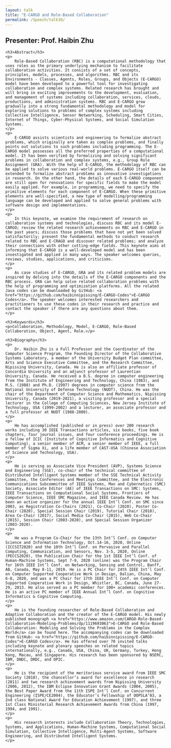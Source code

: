 ```yaml
---
layout: talk
title: "E-CARGO and Role-Based Collaboration"
permalink: /Speech/talk10/
---
```


<div class="talk-container">
    <div class="talk-header">
        <h2>Presenter: Prof. Haibin Zhu</h2>
    </div>

    <h3>Abstract</h3>
    <p>
        Role-Based Collaboration (RBC) is a computational methodology that uses roles as the primary underlying mechanism to facilitate collaboration activities. It consists of a set of concepts, principles, models, processes, and algorithms. RBC and its Environments - Classes, Agents, Roles, Groups, and Objects (E-CARGO) model have been developed to a powerful tool for investigating collaboration and complex systems. Related research has brought and will bring in exciting improvements to the development, evaluation, and management of systems including collaboration, services, clouds, productions, and administration systems. RBC and E-CARGO grow gradually into a strong fundamental methodology and model for exploring solutions to problems of complex systems including Collective Intelligence, Sensor Networking, Scheduling, Smart Cities, Internet of Things, Cyber-Physical Systems, and Social Simulation Systems.
    </p>
    <p>
        E-CARGO assists scientists and engineering to formalize abstract problems, which originally are taken as complex problems, and finally points out solutions to such problems including programming. The E-CARGO model possesses all the preferred properties of a computational model. It has been verified by formalizing and solving significant problems in collaboration and complex systems, e.g., Group Role Assignment (GRA). With the help of E-CARGO, the methodology of RBC can be applied to solve various real-world problems. E-CARGO itself can be extended to formalize abstract problems as innovative investigations in research. On the other hand, the details of each E-CARGO component are still open for renovations for specific fields to make the model easily applied. For example, in programming, we need to specify the primitive elements for each component of E-CARGO. When these primitive elements are well-specified, a new type of modelling/programming language can be developed and applied to solve general problems with software design and implementations.
    </p>
    <p>
        In this keynote, we examine the requirement of research on collaboration systems and technologies, discuss RBC and its model E-CARGO; review the related research achievements on RBC and E-CARGO in the past years; discuss those problems that have not yet been solved satisfactorily; present the fundamental methods to conduct research related to RBC and E-CRAGO and discover related problems; and analyze their connections with other cutting-edge fields. This keynote aims at informing that E-CARGO is a well-developed model and has been investigated and applied in many ways. The speaker welcomes queries, reviews, studies, applications, and criticisms.
    </p>
    <p>
        As case studies of E-CARGO, GRA and its related problem models are inspired by delving into the details of the E-CARGO components and the RBC process. GRA can help solve related collaboration problems with the help of programming and optimization platforms. All the related Java codes can be downloaded by GitHub: <a href="https://github.com/haibinnipissing/E-CARGO-Codes">E-CARGO Codes</a>. The speaker welcomes interested researchers and practitioners to use these codes in their research and practice and contact the speaker if there are any questions about them.
    </p>

    <h3>Keywords</h3>
    <p>Collaboration, Methodology, Model, E-CARGO, Role-Based Collaboration, Object, Agent, Role.</p>

    <h3>Biography</h3>
    <p>
        Dr. Haibin Zhu is a Full Professor and the Coordinator of the Computer Science Program, the Founding Director of the Collaborative Systems Laboratory, a member of the University Budget Plan committee, Arts and Science Executive Committee, and the Research Committee, Nipissing University, Canada. He is also an affiliate professor of Concordia University and an adjunct professor of Laurentian University, Canada. He received a B.S. degree in computer engineering from the Institute of Engineering and Technology, China (1983), and M.S. (1988) and Ph.D. (1997) degrees in computer science from the National University of Defense Technology (NUDT), China. He was the chair of the Department of Computer Science and Mathematics, Nipissing University, Canada (2019-2021), a visiting professor and a special lecturer in the College of Computing Sciences, New Jersey Institute of Technology, USA (1999-2002) and a lecturer, an associate professor and a full professor at NUDT (1988-2000).
    </p>
    <p>
        He has accomplished (published or in press) over 200 research works including 30 IEEE Transactions articles, six books, five book chapters, four journal issues, and four conference proceedings. He is a fellow of ICIC (Institute of Cognitive Informatics and Cognitive Computing), a senior member of ACM, a senior member of IEEE, a full member of Sigma Xi, and a life member of CAST-USA (Chinese Association of Science and Technology, USA).
    </p>
    <p>
        He is serving as Associate Vice President (AVP), Systems Science and Engineering (SSE), co-chair of the technical committee of Distributed Intelligent Systems member of the SSE Technical Activity Committee, the Conferences and Meetings Committee, and the Electronic Communications Subcommittee of IEEE Systems, Man and Cybernetics (SMC) Society, Associate Editor (AE) of IEEE Transactions on SMC: Systems, IEEE Transactions on Computational Social Systems, Frontiers of Computer Science, IEEE SMC Magazine, and IEEE Canada Review. He has been an active organizer for the annual IEEE Int’l Conf. on SMC since 2003, as Registration Co-Chairs (2021), Co-Chair (2020), Poster Co-Chair (2020), Special Session Chair (2019), Tutorial Chair (2018), Area Co-Chair (2017), Social Media Co-Chair (2015), Web Co-Chair (2015), Session Chair (2003-2020), and Special Session Organizer (2003-2020).
    </p>
    <p>
        He was a Program Co-Chair for the 13th Int’l Conf. on Computer Science and Information Technology, Oct.14-16, 2020, Online (ICCSIT2020) and the 10th Int’l Conf. on Pervasive and Parallel Computing, Communication, and Sensors, Nov. 3-5, 2020, Online (PECCS2020), the Publication Chair for the 1st IEEE Int’l Conf. of Human-Machine Systems, Sept 7-9, 2020 (online) was the Program Chair for 16th IEEE Int’l Conf. on Networking, Sensing and Control, Banff, AB, Canada, May 8-11, 2019. He is a PC Chair for 24th IEEE Int’l Conf. on Computer Supported Cooperative Work in Design, Dalian, China, May 6-8, 2020, and was a PC Chair for 17th IEEE Int’l Conf. on Computer Supported Cooperative Work in Design, Whistler, BC, Canada, June 27-29, 2013. He also served as a PC member for 100+ academic conferences. He is an active PC member of IEEE Annual Int’l Conf. on Cognitive Informatics & Cognitive Computing.
    </p>
    <p>
        He is the founding researcher of Role-Based Collaboration and Adaptive Collaboration and the creator of the E-CARGO model. His newly published monograph <a href="https://www.amazon.com/CARGO-Role-Based-Collaboration-Modeling-Problems/dp/1119693063">E-CARGO and Role-Based Collaboration: Modeling and Solving the Problems in the Complex World</a> can be found here. The accompanying codes can be downloaded from GitHub: <a href="https://github.com/haibinnipissing/E-CARGO-Codes">E-CARGO Codes</a>. He has offered over 70 invited talks including keynote and plenary speeches on related topics internationally, e.g., Canada, USA, China, UK, Germany, Turkey, Hong Kong, Macau, and Singapore. His research has been sponsored by NSERC, IBM, DNDC, DRDC, and OPIC.
    </p>
    <p>
        He is the recipient of the meritorious service award from IEEE SMC Society (2018), the chancellor’s award for excellence in research (2011) and two research achievement awards from Nipissing University (2006, 2012), the IBM Eclipse Innovation Grant Awards (2004, 2005), the Best Paper Award from the 11th ISPE Int’l Conf. on Concurrent Engineering (ISPE/CE2004), the Educator’s Fellowship of OOPSLA’03, a 2nd class National Award for Education Achievement (1997), and three 1st Class Ministerial Research Achievement Awards from China (1997, 1994, and 1991).
    </p>
    <p>
        His research interests include Collaboration Theory, Technologies, Systems, and Applications, Human-Machine Systems, Computational Social Simulation, Collective Intelligence, Multi-Agent Systems, Software Engineering, and Distributed Intelligent Systems.
    </p>
</div>
